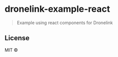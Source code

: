 # dronelink-example-react

> Example using react components for Dronelink

## License

MIT © [](https://github.com/)
